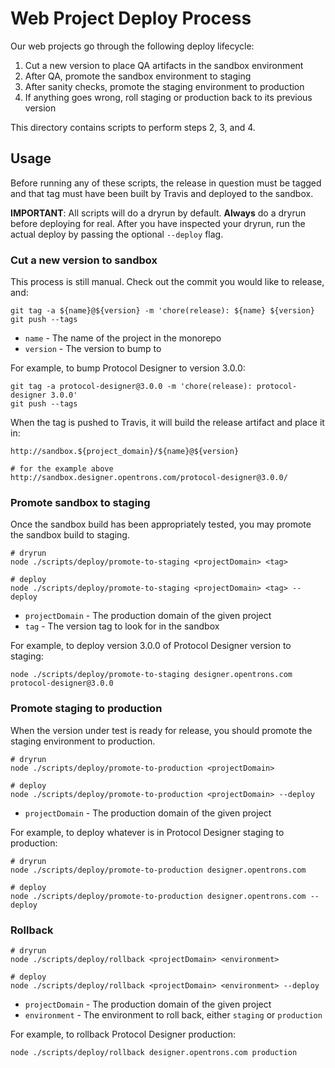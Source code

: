 # Web Project Deploy Process

Our web projects go through the following deploy lifecycle:

1. Cut a new version to place QA artifacts in the sandbox environment
2. After QA, promote the sandbox environment to staging
3. After sanity checks, promote the staging environment to production
4. If anything goes wrong, roll staging or production back to its previous version

This directory contains scripts to perform steps 2, 3, and 4.

## Usage

Before running any of these scripts, the release in question must be tagged and that tag must have been built by Travis and deployed to the sandbox.

**IMPORTANT**: All scripts will do a dryrun by default. **Always** do a dryrun before deploying for real. After you have inspected your dryrun, run the actual deploy by passing the optional `--deploy` flag.

### Cut a new version to sandbox

This process is still manual. Check out the commit you would like to release, and:

```shell
git tag -a ${name}@${version} -m 'chore(release): ${name} ${version}
git push --tags
```

- `name` - The name of the project in the monorepo
- `version` - The version to bump to

For example, to bump Protocol Designer to version 3.0.0:

```shell
git tag -a protocol-designer@3.0.0 -m 'chore(release): protocol-designer 3.0.0'
git push --tags
```

When the tag is pushed to Travis, it will build the release artifact and place it in:

```shell
http://sandbox.${project_domain}/${name}@${version}

# for the example above
http://sandbox.designer.opentrons.com/protocol-designer@3.0.0/
```

### Promote sandbox to staging

Once the sandbox build has been appropriately tested, you may promote the sandbox build to staging.

```shell
# dryrun
node ./scripts/deploy/promote-to-staging <projectDomain> <tag>

# deploy
node ./scripts/deploy/promote-to-staging <projectDomain> <tag> --deploy
```

- `projectDomain` - The production domain of the given project
- `tag` - The version tag to look for in the sandbox

For example, to deploy version 3.0.0 of Protocol Designer version to staging:

```shell
node ./scripts/deploy/promote-to-staging designer.opentrons.com protocol-designer@3.0.0
```

### Promote staging to production

When the version under test is ready for release, you should promote the staging environment to production.

```shell
# dryrun
node ./scripts/deploy/promote-to-production <projectDomain>

# deploy
node ./scripts/deploy/promote-to-production <projectDomain> --deploy
```

- `projectDomain` - The production domain of the given project

For example, to deploy whatever is in Protocol Designer staging to production:

```shell
# dryrun
node ./scripts/deploy/promote-to-production designer.opentrons.com

# deploy
node ./scripts/deploy/promote-to-production designer.opentrons.com --deploy
```

### Rollback

```shell
# dryrun
node ./scripts/deploy/rollback <projectDomain> <environment>

# deploy
node ./scripts/deploy/rollback <projectDomain> <environment> --deploy
```

- `projectDomain` - The production domain of the given project
- `environment` - The environment to roll back, either `staging` or `production`

For example, to rollback Protocol Designer production:

```shell
node ./scripts/deploy/rollback designer.opentrons.com production
```
